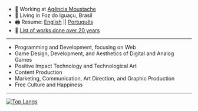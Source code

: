 - 🔭 Working at [Agência Moustache](https://agenciamoustache.com.br/)
- 🏡 Living in Foz do Iguaçu, Brasil
- 🖨️ Resume: [English](https://docs.google.com/document/d/1i-6HKnLiflpMKr-s-oEDNvomyNZJNFkzssZszIxM0hc/edit?usp=sharing) || [Português](https://docs.google.com/document/d/11fNTnAKtVWCrLXvilo4qAZ3me_bD062zWdHggumR0Tw/)
- 💾 [List of works done over 20 years](https://christhian.com.br/lista-de-trabalhos/)

---

- Programming and Development, focusing on Web
- Game Design, Development, and Aesthetics of Digital and Analog Games
- Positive Impact Technology and Technological Art
- Content Production
- Marketing, Communication, Art Direction, and Graphic Production
- Free Culture and Happiness

---

[![Top Langs](https://github-readme-stats.vercel.app/api/top-langs/?username=gruhh&langs_count=8)](https://github.com/anuraghazra/github-readme-stats)

